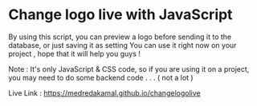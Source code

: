 # Change logo live with JavaScript 
By using this script, you can preview a logo before sending it to the database, or just saving it as setting
You can use it right now on your project , hope that it will help you guys !

Note : It's only JavaScript & CSS code, so if you are using it on a project, you may need to do some backend code . . . ( not a lot )

Live Link : https://medredakamal.github.io/changelogolive
